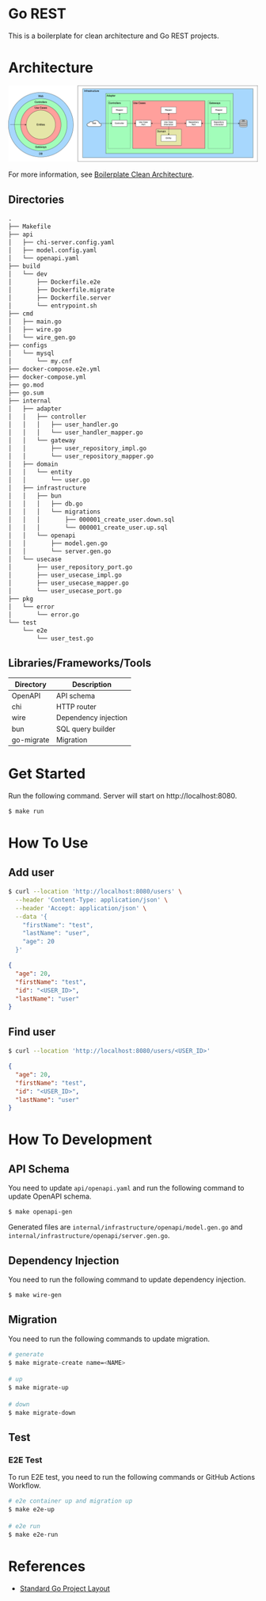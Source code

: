 # Go REST

This is a boilerplate for clean architecture and Go REST projects.

# Architecture

![Architecture](../architecture.drawio.png)

For more information, see [Boilerplate Clean Architecture](../README.md).

## Directories

```
.
├── Makefile
├── api
│   ├── chi-server.config.yaml
│   ├── model.config.yaml
│   └── openapi.yaml
├── build
│   └── dev
│       ├── Dockerfile.e2e
│       ├── Dockerfile.migrate
│       ├── Dockerfile.server
│       └── entrypoint.sh
├── cmd
│   ├── main.go
│   ├── wire.go
│   └── wire_gen.go
├── configs
│   └── mysql
│       └── my.cnf
├── docker-compose.e2e.yml
├── docker-compose.yml
├── go.mod
├── go.sum
├── internal
│   ├── adapter
│   │   ├── controller
│   │   │   ├── user_handler.go
│   │   │   └── user_handler_mapper.go
│   │   └── gateway
│   │       ├── user_repository_impl.go
│   │       └── user_repository_mapper.go
│   ├── domain
│   │   └── entity
│   │       └── user.go
│   ├── infrastructure
│   │   ├── bun
│   │   │   ├── db.go
│   │   │   └── migrations
│   │   │       ├── 000001_create_user.down.sql
│   │   │       └── 000001_create_user.up.sql
│   │   └── openapi
│   │       ├── model.gen.go
│   │       └── server.gen.go
│   └── usecase
│       ├── user_repository_port.go
│       ├── user_usecase_impl.go
│       ├── user_usecase_mapper.go
│       └── user_usecase_port.go
├── pkg
│   └── error
│       └── error.go
└── test
    └── e2e
        └── user_test.go
```

## Libraries/Frameworks/Tools

| Directory | Description |
| --- | --- |
| OpenAPI | API schema |
| chi | HTTP router |
| wire | Dependency injection |
| bun | SQL query builder |
| go-migrate | Migration |

# Get Started

Run the following command. Server will start on http://localhost:8080.

```bash
$ make run
```

# How To Use

## Add user

```bash
$ curl --location 'http://localhost:8080/users' \
  --header 'Content-Type: application/json' \
  --header 'Accept: application/json' \
  --data '{
    "firstName": "test",
    "lastName": "user",
    "age": 20
  }'
```

```json
{
  "age": 20,
  "firstName": "test",
  "id": "<USER_ID>",
  "lastName": "user"
}
```

## Find user

```bash
$ curl --location 'http://localhost:8080/users/<USER_ID>'
```

```json
{
  "age": 20,
  "firstName": "test",
  "id": "<USER_ID>",
  "lastName": "user"
}
```

# How To Development

## API Schema

You need to update `api/openapi.yaml` and run the following command to update OpenAPI schema.

```bash
$ make openapi-gen
```

Generated files are `internal/infrastructure/openapi/model.gen.go` and `internal/infrastructure/openapi/server.gen.go`.

## Dependency Injection

You need to run the following command to update dependency injection.

```bash
$ make wire-gen
```

## Migration

You need to run the following commands to update migration.

```bash
# generate
$ make migrate-create name=<NAME>

# up
$ make migrate-up

# down
$ make migrate-down
```

## Test

### E2E Test

To run E2E test, you need to run the following commands or GitHub Actions Workflow.

```bash
# e2e container up and migration up
$ make e2e-up

# e2e run
$ make e2e-run
```

# References

- [Standard Go Project Layout](https://github.com/golang-standards/project-layout/tree/master)

